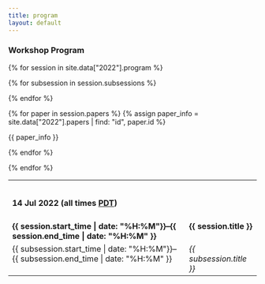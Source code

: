 ```yaml
---
title: program
layout: default
---
```


<h3 class="bg-heading">Workshop Program</h3>

<table cellspacing="0" cellpadding="5" border="0">
<tr><td colspan=2 style="padding-top: 14px;"><h4>14 Jul 2022 (all times <a href="https://www.timeanddate.com/time/zones/pdt">PDT</a>)</h4></td></tr>

{% for session in site.data["2022"].program %}
<tr>
    <td valign=top><b>{{ session.start_time | date: "%H:%M"}}–{{ session.end_time | date: "%H:%M" }}</b></td>
    <td valign=top><b>{{ session.title }}</b></td>
</tr>

{% for subsession in session.subsessions %}
<tr>
    <td valign=top>{{ subsession.start_time | date: "%H:%M"}}–{{ subsession.end_time | date: "%H:%M" }}</td><td valign=top><em>{{ subsession.title }}</em><!-- <br>{{ subsession.presenter }} would need to be added --></td>
</tr>
{% endfor %}

{% for paper in session.papers %}
{% assign paper_info = site.data["2022"].papers | find: "id", paper.id %}
<tr>
    {{ paper_info }}
</tr>

{% endfor %}

{% endfor %}

</table>
